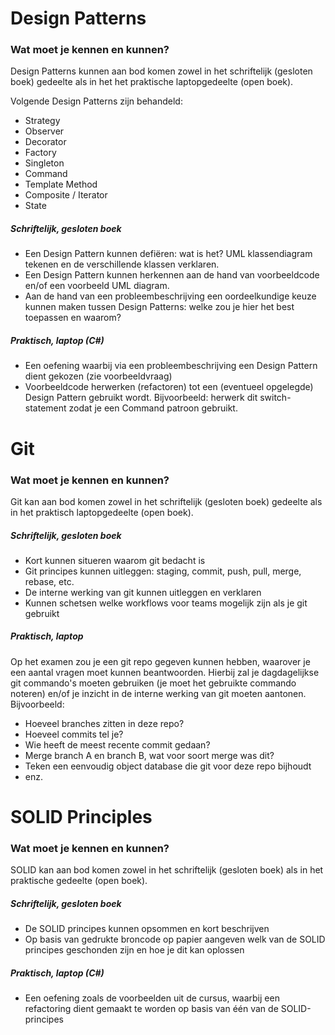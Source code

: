 # Design Patterns

### Wat moet je kennen en kunnen? 

Design Patterns kunnen aan bod komen zowel in het schriftelijk  (gesloten boek) gedeelte als in het het praktische laptopgedeelte (open  boek).

Volgende Design Patterns zijn behandeld:

- Strategy
- Observer
- Decorator
- Factory
- Singleton
- Command
- Template Method
- Composite / Iterator
- State

##### Schriftelijk, gesloten boek

- Een Design Pattern kunnen defiëren: wat is het? UML klassendiagram tekenen en de verschillende klassen verklaren.
- Een Design Pattern kunnen herkennen aan de hand van voorbeeldcode en/of een voorbeeld UML diagram.
- Aan de hand van een probleembeschrijving een oordeelkundige keuze  kunnen maken tussen Design Patterns: welke zou je hier het best  toepassen en waarom?

##### Praktisch, laptop (C#)

- Een oefening waarbij via een probleembeschrijving een Design Pattern dient gekozen (zie voorbeeldvraag)
- Voorbeeldcode herwerken (refactoren) tot een (eventueel  opgelegde) Design Pattern gebruikt wordt. Bijvoorbeeld: herwerk dit  switch-statement zodat je een Command patroon gebruikt.

# Git

### Wat moet je kennen en kunnen? 

Git kan aan bod komen zowel in het schriftelijk (gesloten boek) gedeelte als in het praktisch laptopgedeelte (open boek).

##### Schriftelijk, gesloten boek

- Kort kunnen situeren waarom git bedacht is
- Git principes kunnen uitleggen: staging, commit, push, pull, merge, rebase, etc.
- De interne werking van git kunnen uitleggen en verklaren
- Kunnen schetsen welke workflows voor teams mogelijk zijn als je git gebruikt

##### Praktisch, laptop

Op het examen zou je een git repo gegeven kunnen hebben, waarover je een aantal vragen moet kunnen beantwoorden. Hierbij zal je  dagdagelijkse git commando's moeten gebruiken (je moet het gebruikte  commando noteren) en/of je inzicht in de interne werking van git moeten  aantonen. Bijvoorbeeld:

- Hoeveel branches zitten in deze repo?
- Hoeveel commits tel je?
- Wie heeft de meest recente commit gedaan?
- Merge branch A en branch B, wat voor soort merge was dit?
- Teken een eenvoudig object database die git voor deze repo bijhoudt
- enz.

# SOLID Principles

### Wat moet je kennen en kunnen? 

SOLID kan aan bod komen zowel in het schriftelijk (gesloten boek) als in het praktische gedeelte (open boek).

##### Schriftelijk, gesloten boek

- De SOLID principes kunnen opsommen en kort beschrijven
- Op basis van gedrukte broncode op papier aangeven welk van de SOLID principes geschonden zijn en hoe je dit kan oplossen

##### Praktisch, laptop (C#)

- Een oefening zoals de voorbeelden uit de cursus, waarbij een  refactoring dient gemaakt te worden op basis van één van de  SOLID-principes